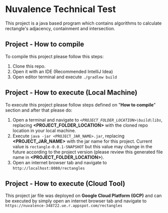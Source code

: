 # Nuvalence Technical Test
This project is a java based program which contains algorithms to calculate rectangle's adjacency, containment and intersection.

## Project - How to compile
To compile this project please follow this steps:
1. Clone this repo.
2. Open it with an IDE (Recommended IntelliJ Idea)
3. Open editor terminal and execute `./gradlew build`

## Project - How to execute (Local Machine)
To execute this project please follow steps defined on "**How to compile**" section and after that please do:
1. Open a terminal and navigate to *`<PROJECT_FOLDER_LOCATION>\build\libs`*, replacing **<PROJECT_FOLDER_LOCATION>** with the cloned repo location in your local machine.
2. Execute `java -jar <PROJECT_JAR_NAME>.jar`, replacing **<PROJECT_JAR_NAME>** with the jar name for this project. Current value is `rectangle-0.0.1-SNAPSHOT` but this value may change in the future according to the project version (please review this generated file name in **<PROJECT_FOLDER_LOCATION>**).
3. Open an internet browser tab and navigate to `http://localhost:8080/rectangles`

## Project - How to execute (Cloud Tool)
This project jar file was deployed on **Google Cloud Platform (GCP)** and can be executed by simply open an internet browser tab and navigate to `https://nuvalence-348722.ue.r.appspot.com/rectangles`

